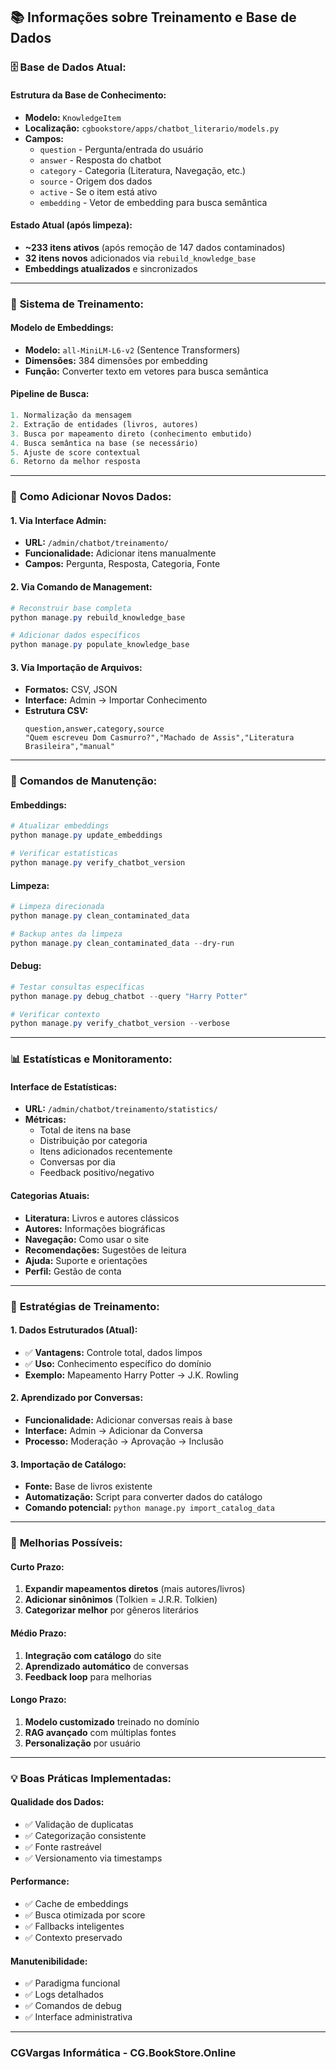 ## 📚 **Informações sobre Treinamento e Base de Dados**

### 🗄️ **Base de Dados Atual:**

#### **Estrutura da Base de Conhecimento:**
- **Modelo:** `KnowledgeItem` 
- **Localização:** `cgbookstore/apps/chatbot_literario/models.py`
- **Campos:**
  - `question` - Pergunta/entrada do usuário
  - `answer` - Resposta do chatbot
  - `category` - Categoria (Literatura, Navegação, etc.)
  - `source` - Origem dos dados
  - `active` - Se o item está ativo
  - `embedding` - Vetor de embedding para busca semântica

#### **Estado Atual (após limpeza):**
- **~233 itens ativos** (após remoção de 147 dados contaminados)
- **32 itens novos** adicionados via `rebuild_knowledge_base`
- **Embeddings atualizados** e sincronizados

---

### 🧠 **Sistema de Treinamento:**

#### **Modelo de Embeddings:**
- **Modelo:** `all-MiniLM-L6-v2` (Sentence Transformers)
- **Dimensões:** 384 dimensões por embedding
- **Função:** Converter texto em vetores para busca semântica

#### **Pipeline de Busca:**
```python
1. Normalização da mensagem
2. Extração de entidades (livros, autores)
3. Busca por mapeamento direto (conhecimento embutido)
4. Busca semântica na base (se necessário)
5. Ajuste de score contextual
6. Retorno da melhor resposta
```

---

### 🎯 **Como Adicionar Novos Dados:**

#### **1. Via Interface Admin:**
- **URL:** `/admin/chatbot/treinamento/`
- **Funcionalidade:** Adicionar itens manualmente
- **Campos:** Pergunta, Resposta, Categoria, Fonte

#### **2. Via Comando de Management:**
```powershell
# Reconstruir base completa
python manage.py rebuild_knowledge_base

# Adicionar dados específicos
python manage.py populate_knowledge_base
```

#### **3. Via Importação de Arquivos:**
- **Formatos:** CSV, JSON
- **Interface:** Admin → Importar Conhecimento
- **Estrutura CSV:**
  ```csv
  question,answer,category,source
  "Quem escreveu Dom Casmurro?","Machado de Assis","Literatura Brasileira","manual"
  ```

---

### 🔧 **Comandos de Manutenção:**

#### **Embeddings:**
```powershell
# Atualizar embeddings
python manage.py update_embeddings

# Verificar estatísticas
python manage.py verify_chatbot_version
```

#### **Limpeza:**
```powershell
# Limpeza direcionada
python manage.py clean_contaminated_data

# Backup antes da limpeza
python manage.py clean_contaminated_data --dry-run
```

#### **Debug:**
```powershell
# Testar consultas específicas
python manage.py debug_chatbot --query "Harry Potter"

# Verificar contexto
python manage.py verify_chatbot_version --verbose
```

---

### 📊 **Estatísticas e Monitoramento:**

#### **Interface de Estatísticas:**
- **URL:** `/admin/chatbot/treinamento/statistics/`
- **Métricas:**
  - Total de itens na base
  - Distribuição por categoria
  - Itens adicionados recentemente
  - Conversas por dia
  - Feedback positivo/negativo

#### **Categorias Atuais:**
- **Literatura:** Livros e autores clássicos
- **Autores:** Informações biográficas
- **Navegação:** Como usar o site
- **Recomendações:** Sugestões de leitura
- **Ajuda:** Suporte e orientações
- **Perfil:** Gestão de conta

---

### 🎯 **Estratégias de Treinamento:**

#### **1. Dados Estruturados (Atual):**
- ✅ **Vantagens:** Controle total, dados limpos
- ✅ **Uso:** Conhecimento específico do domínio
- **Exemplo:** Mapeamento Harry Potter → J.K. Rowling

#### **2. Aprendizado por Conversas:**
- **Funcionalidade:** Adicionar conversas reais à base
- **Interface:** Admin → Adicionar da Conversa
- **Processo:** Moderação → Aprovação → Inclusão

#### **3. Importação de Catálogo:**
- **Fonte:** Base de livros existente
- **Automatização:** Script para converter dados do catálogo
- **Comando potencial:** `python manage.py import_catalog_data`

---

### 🚀 **Melhorias Possíveis:**

#### **Curto Prazo:**
1. **Expandir mapeamentos diretos** (mais autores/livros)
2. **Adicionar sinônimos** (Tolkien = J.R.R. Tolkien)
3. **Categorizar melhor** por gêneros literários

#### **Médio Prazo:**
1. **Integração com catálogo** do site
2. **Aprendizado automático** de conversas
3. **Feedback loop** para melhorias

#### **Longo Prazo:**
1. **Modelo customizado** treinado no domínio
2. **RAG avançado** com múltiplas fontes
3. **Personalização** por usuário

---

### 💡 **Boas Práticas Implementadas:**

#### **Qualidade dos Dados:**
- ✅ Validação de duplicatas
- ✅ Categorização consistente
- ✅ Fonte rastreável
- ✅ Versionamento via timestamps

#### **Performance:**
- ✅ Cache de embeddings
- ✅ Busca otimizada por score
- ✅ Fallbacks inteligentes
- ✅ Contexto preservado

#### **Manutenibilidade:**
- ✅ Paradigma funcional
- ✅ Logs detalhados
- ✅ Comandos de debug
- ✅ Interface administrativa

---

### CGVargas Informática - CG.BookStore.Online 